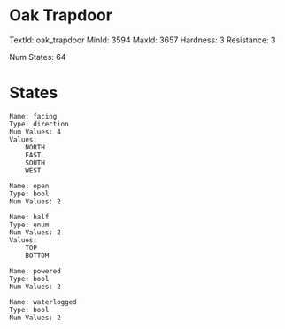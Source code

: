 # Oak Trapdoor
TextId: oak_trapdoor
MinId: 3594
MaxId: 3657
Hardness: 3
Resistance: 3

Num States: 64
# States
```
Name: facing
Type: direction
Num Values: 4
Values:
    NORTH
    EAST
    SOUTH
    WEST

Name: open
Type: bool
Num Values: 2

Name: half
Type: enum
Num Values: 2
Values:
    TOP
    BOTTOM

Name: powered
Type: bool
Num Values: 2

Name: waterlogged
Type: bool
Num Values: 2
```